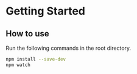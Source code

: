 # Getting Started

## How to use

Run the following commands in the root directory.

```bash
npm install --save-dev
npm watch
```
